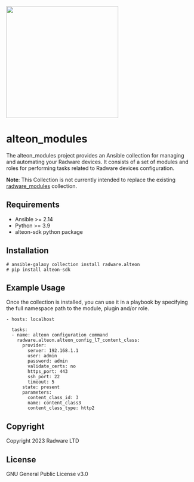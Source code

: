 <img src="https://www.radware.com/RadwareSite/MediaLibraries/Images/logo.svg" width="300px">

# alteon_modules
The alteon_modules project provides an Ansible collection for managing and automating your Radware devices. It consists of a set of modules and roles for performing tasks related to Radware devices configuration.

<b>Note</b>: This Collection is not currently intended to replace the existing <a href="https://galaxy.ansible.com/radware/radware_modules">radware_modules</a> collection.

## Requirements
- Ansible >= 2.14
- Python >= 3.9
- alteon-sdk python package

## Installation
```
# ansible-galaxy collection install radware.alteon
# pip install alteon-sdk
```

## Example Usage
Once the collection is installed, you can use it in a playbook by specifying the full namespace path to the module, plugin and/or role.

```
- hosts: localhost

  tasks:
  - name: alteon configuration command
    radware.alteon.alteon_config_l7_content_class:
      provider: 
        server: 192.168.1.1
        user: admin
        password: admin
        validate_certs: no
        https_port: 443
        ssh_port: 22
        timeout: 5
      state: present
      parameters:
        content_class_id: 3
        name: content_class3
        content_class_type: http2
```

## Copyright

Copyright 2023 Radware LTD

## License
GNU General Public License v3.0

